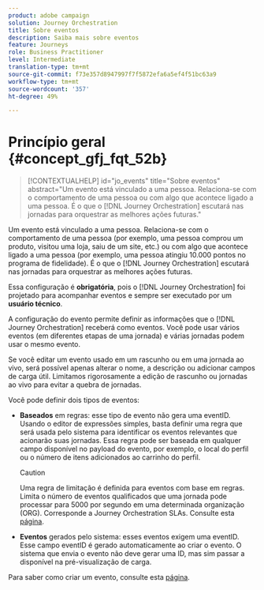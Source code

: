 ```yaml
---
product: adobe campaign
solution: Journey Orchestration
title: Sobre eventos
description: Saiba mais sobre eventos
feature: Journeys
role: Business Practitioner
level: Intermediate
translation-type: tm+mt
source-git-commit: f73e357d8947997f7f5872efa6a5ef4f51bc63a9
workflow-type: tm+mt
source-wordcount: '357'
ht-degree: 49%

---
```



# Princípio geral {#concept_gfj_fqt_52b}

>[!CONTEXTUALHELP]
>id="jo_events"
>title="Sobre eventos"
>abstract="Um evento está vinculado a uma pessoa. Relaciona-se com o comportamento de uma pessoa ou com algo que acontece ligado a uma pessoa. É o que o [!DNL Journey Orchestration] escutará nas jornadas para orquestrar as melhores ações futuras."

Um evento está vinculado a uma pessoa. Relaciona-se com o comportamento de uma pessoa (por exemplo, uma pessoa comprou um produto, visitou uma loja, saiu de um site, etc.) ou com algo que acontece ligado a uma pessoa (por exemplo, uma pessoa atingiu 10.000 pontos no programa de fidelidade). É o que o [!DNL Journey Orchestration] escutará nas jornadas para orquestrar as melhores ações futuras.

Essa configuração é **obrigatória**, pois o [!DNL Journey Orchestration] foi projetado para acompanhar eventos e sempre ser executado por um **usuário técnico**.

A configuração do evento permite definir as informações que o [!DNL Journey Orchestration] receberá como eventos. Você pode usar vários eventos (em diferentes etapas de uma jornada) e várias jornadas podem usar o mesmo evento.

Se você editar um evento usado em um rascunho ou em uma jornada ao vivo, será possível apenas alterar o nome, a descrição ou adicionar campos de carga útil. Limitamos rigorosamente a edição de rascunho ou jornadas ao vivo para evitar a quebra de jornadas.

Você pode definir dois tipos de eventos:

* **Baseados** em regras: esse tipo de evento não gera uma eventID. Usando o editor de expressões simples, basta definir uma regra que será usada pelo sistema para identificar os eventos relevantes que acionarão suas jornadas. Essa regra pode ser baseada em qualquer campo disponível no payload do evento, por exemplo, o local do perfil ou o número de itens adicionados ao carrinho do perfil.

   >[!CAUTION]
   >
   >Uma regra de limitação é definida para eventos com base em regras. Limita o número de eventos qualificados que uma jornada pode processar para 5000 por segundo em uma determinada organização (ORG). Corresponde a Journey Orchestration SLAs. Consulte esta [página](https://helpx.adobe.com/legal/product-descriptions/journey-orchestration.html).

* **Eventos** gerados pelo sistema: esses eventos exigem uma eventID. Esse campo eventID é gerado automaticamente ao criar o evento. O sistema que envia o evento não deve gerar uma ID, mas sim passar a disponível na pré-visualização de carga.

Para saber como criar um evento, consulte esta [página](../event/about-creating.md).

